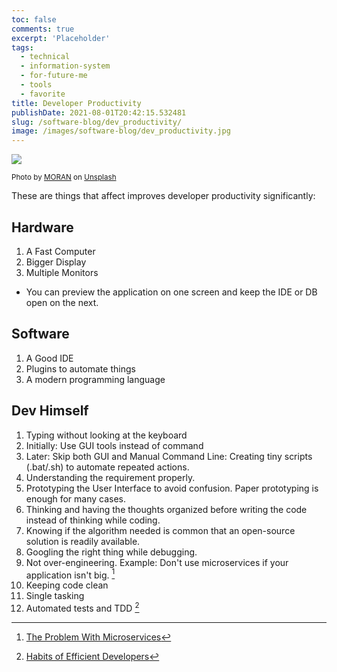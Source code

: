 ```yaml
---
toc: false
comments: true
excerpt: 'Placeholder'
tags:
  - technical
  - information-system
  - for-future-me
  - tools
  - favorite
title: Developer Productivity
publishDate: 2021-08-01T20:42:15.532481
slug: /software-blog/dev_productivity/
image: /images/software-blog/dev_productivity.jpg
---
```


![](/images/software-blog/dev_productivity.jpg)

<sub>Photo by <a href="https://unsplash.com/@ymoran?utm_source=unsplash&amp;utm_medium=referral&amp;utm_content=creditCopyText">MORAN</a> on <a href="https://unsplash.com/s/photos/developer?utm_source=unsplash&amp;utm_medium=referral&amp;utm_content=creditCopyText">Unsplash</a></sub>

These are things that affect improves developer productivity significantly:

## Hardware

1. A Fast Computer
2. Bigger Display
3. Multiple Monitors

- You can preview the application on one screen and keep the IDE or DB open on the next.

## Software

1. A Good IDE
2. Plugins to automate things
3. A modern programming language

## Dev Himself

1. Typing without looking at the keyboard
1. Initially: Use GUI tools instead of command
1. Later: Skip both GUI and Manual Command Line: Creating tiny scripts (.bat/.sh) to automate repeated actions.
1. Understanding the requirement properly.
1. Prototyping the User Interface to avoid confusion. Paper prototyping is enough for many cases.
1. Thinking and having the thoughts organized before writing the code instead of thinking while coding.
1. Knowing if the algorithm needed is common that an open-source solution is readily available.
1. Googling the right thing while debugging.
1. Not over-engineering. Example: Don't use microservices if your application isn't big. [^1]
1. Keeping code clean
1. Single tasking
1. Automated tests and TDD [^2]

[^1]: [The Problem With Microservices](https://www.youtube.com/watch?v=zzMLg3Ys5vI&t=499s)
[^2]: [Habits of Efficient Developers](https://youtu.be/9-cyC6O81Bk?t=1984)
